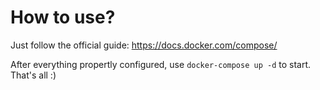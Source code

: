 # How to use?

Just follow the official guide: https://docs.docker.com/compose/

After everything propertly configured, use `docker-compose up -d` to start. That's all :)
